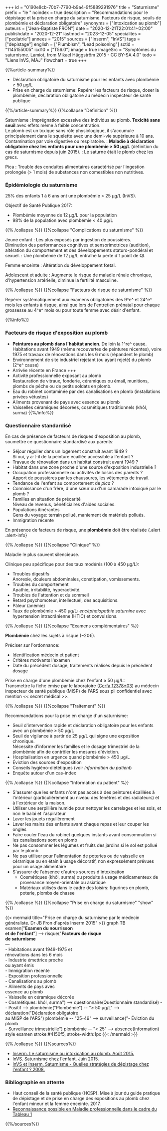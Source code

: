 +++
id = "0190e8cb-70b7-7790-b9a4-9f5889291976"
title = "Saturnisme"
prefix = "le "
noindex = true
description = "Recommandations pour le dépistage et la prise en charge du saturnisme. Facteurs de risque, seuils de plombémie et déclaration obligatoire"
synonyms = ["Intoxication au plomb"]
auteurs = ["Jean-Baptiste FRON"]
date = "2020-12-21T22:01:41+02:00"
publishdate = "2020-12-21"
lastmod = "2023-12-05"
specialites = ["pediatrie"]
annees = "2015"
sources = ["Inserm", "InVS"]
tags = ["depistage"]
english = ["Plumbism", "Lead poisoning"]
sctid = "1145155005"
icd10 = ["T56.0"]
image = true
imageSrc = "Symptômes du saturnisme. Lamiot, from Mikael Häggström 2015 - CC BY-SA 4.0"
todo = "Liens InVS, MAJ"
flowchart = true
+++

{{%article-summary%}}

- Déclaration obligatoire du saturnisme pour les enfants avec plombémie ≥ 50 µg/L
- Prise en charge du saturnisme: Repérer les facteurs de risque, doser la plombémie, déclaration obligatoire au médecin inspecteur de santé publique

{{%/article-summary%}}
{{%collapse "Définition" %}}

Saturnisme
: Imprégnation excessive des individus au plomb. **Toxicité sans seuil** avec effets même à faible concentration.  
Le plomb est un toxique sans rôle physiologique, il s'accumule principalement dans le squelette avec une demi-vie supérieure à 10 ans. Contamination par voie digestive ou respiratoire.
: **Maladie à déclaration obligatoire chez les enfants pour une plombémie ≥ 50 µg/L** (définition du cas de saturnisme depuis juin 2015).
: Le saturne était le plomb chez les grecs.

Pica
: Trouble des conduites alimentaires caractérisé par l'ingestion prolongée (> 1 mois) de substances non comestibles non nutritives.

### Épidémiologie du saturnisme

25% des enfants 1 à 6 ans ont une plombémie > 25 µg/L (InVS).

Objectif de Santé Publique 2017:

- Plombémie moyenne de 12 µg/L pour la population
- 98% de la population avec plombémie < 40 µg/L

{{% /collapse %}}
{{%collapse "Complications du saturnisme" %}}

Jeune enfant
: Les plus exposés par ingestion de poussières.  
Diminution des performances cognitives et sensorimotrices (audition), altération du comportement et des développements staturo-pondéral et sexuel.
: Une plombémie de 12 µg/L entraîne la perte d'1 point de QI.

Femme enceinte
: Altération du développement fœtal.

Adolescent et adulte
: Augmente le risque de maladie rénale chronique, d'hypertension artérielle, diminue la fertilité masculine.

{{% /collapse %}}
{{%collapse "Facteurs de risque de saturnisme" %}}

Repérer systématiquement aux examens obligatoires des 9^e^ et 24^e^ mois les enfants à risque, ainsi que lors de l'entretien prénatal pour chaque grossesse au 4^e^ mois ou pour toute femme avec désir d'enfant.

{{%info%}}

### Facteurs de risque d'exposition au plomb

- **Peintures au plomb dans l'habitat ancien**. De loin la 1^re^ cause.  
  Habitations avant 1949 (même recouvertes de peintures récentes), voire 1975 et travaux de rénovations dans les 6 mois (répandent le plomb)
- Environnement de site industriel rejetant (ou ayant rejeté) du plomb (2^e^ cause)
- Arrivée récente en France +++
- Activité professionnelle exposant au plomb  
  Restauration de vitraux, fonderie, céramiques ou émail, munitions, plombs de pêche ou de petits soldats en plomb.
- Eau du robinet contaminée par des canalisations en plomb (installations privées vétustes)
- Aliments provenant de pays avec essence au plomb
- Vaisselles céramiques décorées, cosmétiques traditionnels (khôl, surma)
{{%/info%}}

### Questionnaire standardisé

En cas de présence de facteurs de risques d'exposition au plomb, soumettre ce questionnaire standardisé aux parents:

- Séjour régulier dans un logement construit avant 1949 ?  
  Si oui, y a-t-il de la peinture écaillée accessible à l'enfant ?
- Travaux de rénovation dans un habitat construit avant 1949 ?
- Habitat dans une zone proche d'une source d'exposition industrielle ?
- Occupation professionnelle ou activités de loisirs des parents ?  
  Apport de poussières par les chaussures, les vêtements de travail.
- Tendance de l'enfant au comportement de *pica* ?
- Connaissance d'un frère, d'une sœur ou d'un camarade intoxiqué par le plomb ?
- Familles en situation de précarité  
  Niveau de revenus, bénéficiaires d'aides sociales.
- Populations itinérantes  
  Gens du voyage: terrain pollué, maniement de matériels pollués.
- Immigration récente

En présence de facteurs de risque, une **plombémie** doit être réalisée
{.alert .alert-info}

{{% /collapse %}}
{{%collapse "Clinique" %}}

Maladie le plus souvent silencieuse.

Clinique peu spécifique pour des taux modérés (100 à 450 µg/L):

- Troubles digestifs  
  Anorexie, douleurs abdominales, constipation, vomissements.
- Troubles du comportement  
  Apathie, irritabilité, hyperactivité.
- Troubles de l'attention et du sommeil
- Retard psychomoteur, intellectuel, des acquisitions.
- Pâleur (anémie)
- Taux de plombémie > 450 µg/L: *encéphalopathie saturnine* avec hypertension intracrânienne (HTIC) et convulsions.

{{% /collapse %}}
{{%collapse "Examens complémentaires" %}}

**Plombémie** chez les sujets à risque (~20€).

Préciser sur l'ordonnance:

- Identification médecin et patient
- Critères motivants l'examen
- Date du précédent dosage, traitements réalisés depuis le précédent dosage

Prise en charge d'une plombémie chez l'enfant ≥ 50 µg/L:  
Transmettre la fiche émise par le laboratoire ([Cerfa 12378*03](https://www.formulaires.service-public.fr/gf/cerfa_12378.do)) au médecin inspecteur de santé publique (MISP) de l'ARS sous pli confidentiel avec mention << secret médical >>.

{{% /collapse %}}
{{%collapse "Traitement" %}}

Recommandations pour la prise en charge d'un saturnisme:

- Seuil d'intervention rapide et déclaration obligatoire pour les enfants avec un plombémie ≥ 50 µg/L
- Seuil de vigilance à partir de 25 µg/L qui signe une exposition chronique.  
Nécessite d'informer les familles et le dosage trimestriel de la plombémie afin de contrôler les mesures d'éviction.
- Hospitalisation en urgence quand plombémie > 450 µg/L
- Éviction des sources d'exposition
- Conseils hygiéno-diététiques (voir *Information du patient*)
- Enquête autour d'un cas-index

{{% /collapse %}}
{{%collapse "Information du patient" %}}

- S'assurer que les enfants n'ont pas accès à des peintures écaillées à l'intérieur (particulièrement au niveau des fenêtres et des radiateurs) et à l'extérieur de la maison.
- Utiliser une serpillière humide pour nettoyer les carrelages et les sols, et non le balai et l'aspirateur
- Laver les jouets régulièrement
- Laver les mains des enfants avant chaque repas et leur couper les ongles
- Faire couler l'eau du robinet quelques instants avant consommation si les canalisations sont en plomb
- Ne pas consommer les légumes et fruits des jardins si le sol est pollué par le plomb
- Ne pas utiliser pour l'alimentation de poteries ou de vaisselle en céramique ou en étain à usage décoratif, non expressément prévues pour un usage alimentaire
- S'assurer de l'absence d'autres sources d'intoxication
  - Cosmétiques (khôl, surma) ou produits à usage médicamenteux de provenance moyen-orientale ou asiatique
  - Matériaux utilisés dans le cadre des loisirs: figurines en plomb, poterie, plombs de chasse

{{% /collapse %}}
{{%collapse "Prise en charge du saturnisme" "show" %}}

{{< mermaid title="Prise en charge du saturnisme par le médecin généraliste. Dr JB Fron d'après Inserm 2015" >}}
graph TB
  examen["<b>Examen du nourrisson<br>et de l'enfant</b>"] --> risque("<b>Facteurs de risque<br>de saturnisme</b><br>—<br>- Habitations avant 1949-1975 et<br>rénovations dans les 6 mois<br>- Industrie émettrice proche<br>ou ayant émis<br>- Immigration récente<br>- Exposition professionnelle<br>- Canalisations au plomb<br>- Aliments de pays avec<br> essence au plomb<br>- Vaisselle en céramique décorée<br>- Cosmétiques: khôl, surma") --> questionnaire(Questionnaire standardisé) -- Positif --> plombémie("Plombémie") -- "≥ 50 µg/L" --> déclaration("Déclaration obligatoire<br>au MISP de l'ARS")
    plombémie -- "25-49" --> surveillance("- Éviction du plomb<br>- Surveillance trimestrielle")
    plombémie -- "&lt; 25" --> absence(Information)
  style examen stroke:#4150f5, stroke-width:1px
{{< /mermaid >}}

{{% /collapse %}}
{{%sources%}}

- [Inserm. Le saturnisme ou intoxication au plomb. Août 2015.](https://www.inserm.fr/information-en-sante/dossiers-information/saturnisme)
- InVS. Saturnisme chez l'enfant. Juin 2015.
- [InVS et Inserm. Saturnisme - Quelles stratégies de dépistage chez l'enfant ? 2008.](http://www.ipubli.inserm.fr/bitstream/handle/10608/106/?sequence=150)

### Bibliographie en attente

- Haut conseil de la santé publique (HCSP). Mise à jour du guide pratique de dépistage et de prise en charge des expositions au plomb chez l'enfant mineur et la femme enceinte. 2017.
- [Reconnaissance possible en Maladie professionnelle dans le cadre du Tableau 1](https://www.inrs.fr/publications/bdd/mp/tableau.html?refINRS=RG%201)

{{%/sources%}}
